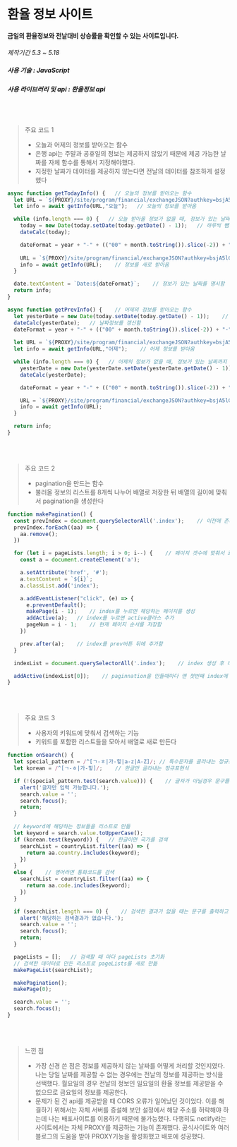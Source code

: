 환율 정보 사이트
========
#### 금일의 환율정보와 전날대비 상승률을 확인할 수 있는 사이트입니다.
*제작기간 5.3 ~ 5.18*

##### 사용 기술 : JavaScript
##### 사용 라이브러리 및 api : 환율정보 api
<br><br>
> 주요 코드 1
> * 오늘과 어제의 정보를 받아오는 함수
> * 은행 api는 주말과 공휴일의 정보는 제공하지 않았기 때문에 제공 가능한 날짜를 자체 함수를 통해서 지정해야했다.
> * 지정한 날짜가 데이터를 제공하지 않는다면 전날의 데이터를 참조하게 설정했다

```js
async function getTodayInfo() {   // 오늘의 정보를 받아오는 함수
  let URL = `${PROXY}/site/program/financial/exchangeJSON?authkey=bsjA5lGPw4KRwVBxyZFnrrHg6WlSZfdC&searchdate=${dateFormat}&data=AP01`
  let info = await getInfo(URL,"오늘");   // 오늘의 정보를 받아옴

  while (info.length === 0) {   // 오늘 받아올 정보가 없을 때, 정보가 있는 날짜까지 거슬러감
    today = new Date(today.setDate(today.getDate() - 1));   // 하루씩 뺌
    dateCalc(today);

    dateFormat = year + "-" + (("00" + month.toString()).slice(-2)) + "-" + (("00" + day.toString()).slice(-2));    // 정리된 날짜정보를 다시 지정된 포맷으로 만듦
    
    URL = `${PROXY}/site/program/financial/exchangeJSON?authkey=bsjA5lGPw4KRwVBxyZFnrrHg6WlSZfdC&searchdate=${dateFormat}&data=AP01`
    info = await getInfo(URL);    // 정보를 새로 받아옴
  }

  date.textContent = `Date:${dateFormat}`;    // 정보가 있는 날짜를 명시함
  return info;
}

async function getPrevInfo() {    // 어제의 정보를 받아오는 함수
  let yesterDate = new Date(today.setDate(today.getDate() - 1));    // 어제를 정의하는 방법
  dateCalc(yesterDate);   // 날짜정보를 갱신함
  dateFormat = year + "-" + (("00" + month.toString()).slice(-2)) + "-" + (("00" + day.toString()).slice(-2));    // 갱신한 정보를 지정된 포맷으로 만듦
  
  let URL = `${PROXY}/site/program/financial/exchangeJSON?authkey=bsjA5lGPw4KRwVBxyZFnrrHg6WlSZfdC&searchdate=${dateFormat}&data=AP01`
  let info = await getInfo(URL,"어제");    // 어제 정보를 받아옴

  while (info.length === 0) {   // 어제의 정보가 없을 때, 정보가 있는 날짜까지 거슬러감
    yesterDate = new Date(yesterDate.setDate(yesterDate.getDate() - 1));
    dateCalc(yesterDate);

    dateFormat = year + "-" + (("00" + month.toString()).slice(-2)) + "-" + (("00" + day.toString()).slice(-2));

    URL = `${PROXY}/site/program/financial/exchangeJSON?authkey=bsjA5lGPw4KRwVBxyZFnrrHg6WlSZfdC&searchdate=${dateFormat}&data=AP01`
    info = await getInfo(URL);
  }

  return info;
}
```

<br><br>
> 주요 코드 2
> * pagination을 만드는 함수
> * 불러올 정보의 리스트를 8개씩 나누어 배열로 저장한 뒤 배열의 길이에 맞춰서 pagination을 생성한다

```js
function makePagination() {
  const prevIndex = document.querySelectorAll('.index');    // 이전에 존재하던 index 초기화
  prevIndex.forEach((aa) => {
    aa.remove();
  })

  for (let i = pageLists.length; i > 0; i--) {    // 페이지 갯수에 맞춰서 index를 생성
    const a = document.createElement('a');

    a.setAttribute('href', '#');
    a.textContent = `${i}`;
    a.classList.add('index');

    a.addEventListener("click", (e) => {
      e.preventDefault();
      makePage(i - 1);    // index를 누르면 해당하는 페이지를 생성
      addActive(a);   // index를 누르면 active클라스 추가
      pageNum = i - 1;    // 현재 페이지 순서를 저장함
    })

    prev.after(a);    // index를 prev버튼 뒤에 추가함
  }

  indexList = document.querySelectorAll('.index');    // index 생성 후 리스트 생성

  addActive(indexList[0]);    // paginnation을 만들때마다 맨 첫번째 index에 active 클라스 추가
}
```

<br><br>
> 주요 코드 3
> * 사용자의 키워드에 맞춰서 검색하는 기능
> * 키워드를 포함한 리스트들을 모아서 배열로 새로 만든다

```js
function onSearch() {
  let special_pattern = /^[ㄱ-ㅎ|가-힣|a-z|A-Z]/; // 특수문자를 골라내는 정규표현식
  let korean = /^[ㄱ-ㅎ|가-힣]/;    // 한글만 골라내는 정규표현식

  if (!(special_pattern.test(search.value))) {    // 글자가 아닐경우 문구를 출력하고 함수를 종료
    alert('글자만 입력 가능합니다.');
    search.value = '';
    search.focus();
    return;
  }

  // keyword에 해당하는 정보들을 리스트로 만듦
  let keyword = search.value.toUpperCase();
  if (korean.test(keyword)) {   // 한글이면 국가를 검색
    searchList = countryList.filter((aa) => {
      return aa.country.includes(keyword);
    })
  }
  else {    // 영어라면 통화코드를 검색
    searchList = countryList.filter((aa) => {
      return aa.code.includes(keyword);
    })
  }

  if (searchList.length === 0) {    // 검색한 결과가 없을 때는 문구를 출력하고 함수 종료
    alert('해당하는 검색결과가 없습니다.');
    search.value = '';
    search.focus();
    return;
  }

  pageLists = [];   // 검색할 때 마다 pageLists 초기화
  // 검색한 데이터로 만든 리스트로 pageLists를 새로 만듦
  makePageList(searchList);

  makePagination();
  makePage(0);

  search.value = '';
  search.focus();
}
```

<br><br>
>느낀 점
> * 가장 신경 쓴 점은 정보를 제공하지 않는 날짜를 어떻게 처리할 것인지였다. 나는 당일 날짜를 제공할 수 없는 경우에는 전날의 정보를 제공하는 방식을 선택했다. 월요일의 경우 전날의 정보인 일요일의 환율 정보를 제공받을 수 없으므로 금요일의 정보를 제공한다.
> * 문제가 된 건 api를 제공받을 때 CORS 오류가 일어났던 것이었다. 이를 해결하기 위해서는 자체 서버를 증설해 보안 설정에서 해당 주소를 허락해야 하는데 나는 배포사이트를 이용하기 때문에 불가능했다. 다행히도 netlify라는 사이트에서는 자체 PROXY를 제공하는 기능이 존재했다. 공식사이트와 여러 블로그의 도움을 받아 PROXY기능을 활성화했고 배포에 성공했다.
